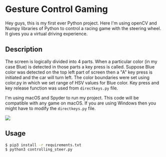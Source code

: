 # Gesture Control Gaming

Hey guys,
this is my first ever Python project. Here I'm using openCV and Numpy libraries of Python to control a racing game with the steering wheel. It gives you a virtual driving experience.

## Description

The screen is logically divided into 4 parts. When a particular color (in my case Blue) is detected in those parts a key press is called. Suppose Blue color was detected on the top left part of screen then a "A" key press is initiated and the car will turn left.
The color boundaries were set using color.py in which we set range of HSV values for Blue color. Key press and key release function was used from `directkeys.py` file.

I'm using macOS and Spyder to run my project. This code will be compatible with any game on macOS. If you are using Windows then you might have to modify the `directkeys.py` file.

![](Screenshot.png)

## Usage

```bash
$ pip3 install -r requirements.txt
$ python3 controlling_steer.py
```
